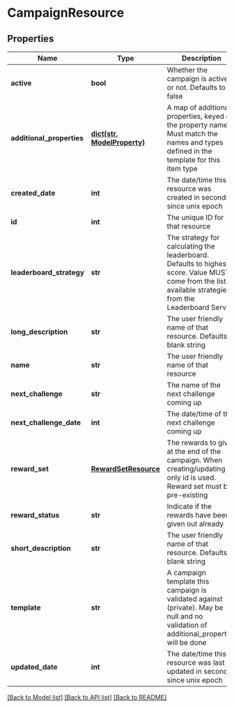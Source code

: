 # CampaignResource

## Properties
Name | Type | Description | Notes
------------ | ------------- | ------------- | -------------
**active** | **bool** | Whether the campaign is active or not.  Defaults to false | [optional] 
**additional_properties** | [**dict(str, ModelProperty)**](ModelProperty.md) | A map of additional properties, keyed on the property name.  Must match the names and types defined in the template for this item type | [optional] 
**created_date** | **int** | The date/time this resource was created in seconds since unix epoch | [optional] 
**id** | **int** | The unique ID for that resource | [optional] 
**leaderboard_strategy** | **str** | The strategy for calculating the leaderboard. Defaults to highest score. Value MUST come from the list of available strategies from the Leaderboard Service | [optional] 
**long_description** | **str** | The user friendly name of that resource. Defaults to blank string | [optional] 
**name** | **str** | The user friendly name of that resource | 
**next_challenge** | **str** | The name of the next challenge coming up | [optional] 
**next_challenge_date** | **int** | The date/time of the next challenge coming up | [optional] 
**reward_set** | [**RewardSetResource**](RewardSetResource.md) | The rewards to give at the end of the campaign. When creating/updating only id is used. Reward set must be pre-existing | [optional] 
**reward_status** | **str** | Indicate if the rewards have been given out already | [optional] 
**short_description** | **str** | The user friendly name of that resource. Defaults to blank string | [optional] 
**template** | **str** | A campaign template this campaign is validated against (private). May be null and no validation of additional_properties will be done | [optional] 
**updated_date** | **int** | The date/time this resource was last updated in seconds since unix epoch | [optional] 

[[Back to Model list]](../README.md#documentation-for-models) [[Back to API list]](../README.md#documentation-for-api-endpoints) [[Back to README]](../README.md)


